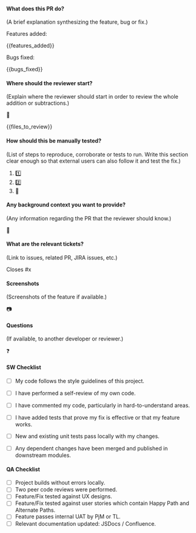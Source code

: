 #### What does this PR do?

(A brief explanation synthesizing the feature, bug or fix.)

Features added:

{{features_added}}

Bugs fixed:

{{bugs_fixed}}



#### Where should the reviewer start?

(Explain where the reviewer should start in order to review the whole addition or subtractions.)

:checkered_flag:

{{files_to_review}}



#### How should this be manually tested?

(List of steps to reproduce, corroborate or tests to run. Write this section clear enough so that external users can also follow it and test the fix.)

1. :one:
2. :two:
3. :tada:

 
 

#### Any background context you want to provide?

(Any information regarding the PR that the reviewer should know.)

:construction:



#### What are the relevant tickets?

(Link to issues, related PR, JIRA issues, etc.)

Closes #x



#### Screenshots

(Screenshots of the feature if available.)

:camera:



#### Questions

(If available, to another developer or reviewer.)

:question:



#### SW Checklist

- [ ] My code follows the style guidelines of this project.
- [ ] I have performed a self-review of my own code.
- [ ] I have commented my code, particularly in hard-to-understand areas.
- [ ] I have added tests that prove my fix is effective or that my feature works.
- [ ] New and existing unit tests pass locally with my changes.
- [ ] Any dependent changes have been merged and published in downstream modules.



#### QA Checklist

- [ ] Project builds without errors locally.
- [ ] Two peer code reviews were performed.
- [ ] Feature/Fix tested against UX designs.
- [ ] Feature/Fix tested against user stories which contain Happy Path and Alternate Paths.
- [ ] Feature passes internal UAT by PjM or TL.
- [ ] Relevant documentation updated: JSDocs / Confluence.